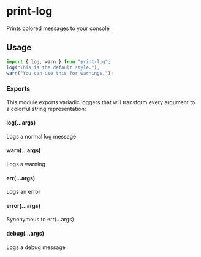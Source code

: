 # print-log
Prints colored messages to your console
## Usage
```js
import { log, warn } from "print-log";
log("This is the default style.");
warn("You can use this for warnings.");
```
### Exports
This module exports variadic loggers that will transform every argument to a colorful string representation: 
#### log(...args)
Logs a normal log message
#### warn(...args)
Logs a warning
#### err(...args)
Logs an error
#### error(...args)
Synonymous to err(...args)
#### debug(...args)
Logs a debug message
